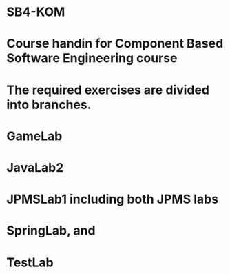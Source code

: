 # SB4-KOM
# Course handin for Component Based Software Engineering course
# The required exercises are divided into branches.
# GameLab
# JavaLab2
# JPMSLab1 including both JPMS labs
# SpringLab, and
# TestLab
